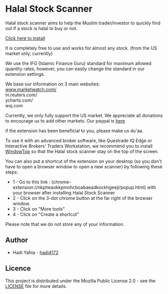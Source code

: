 # Halal Stock Scanner

Halal stock scanner aims to help the Muslim trader/investor to quickly find out if a stock is halal to buy or not.   

[Click here to install](https://ggle.io/3UAq)

It is completely free to use and works for almost any stock. (from the US market only, currently)

We use the IFG (Islamic Finance Guru) standard for maximum allowed quantity rates, however, you can easily change the standard in our extension settings. 

We base our information on 3 main websites:  
www.marketwatch.com/   
in.reuters.com/   
ycharts.com/   
wsj.com

Currently, we only fully support the US market. We appreciate all donations to encourage us to add other markets. Our paypal is [here](https://bit.ly/3iehMeY)

if the extension has been beneficial to you, please make us du'aa.

To use it with an advanced broker software, like Questrade IQ Edge or Interactive Brokers' Traders Workstation, we recommend you to install [WindowTop](https://bityl.co/3k15) so that the Halal stock scanner stay on the top of the screen. 

You can also put a shortcut of the extension on your desktop (so you don't have to open a browser window to open a new scanner) by following these steps: 
* 1 - Go to this link : (chrome-extension://nkpheaokkpmohcboabaeadkockhgeeji/popup.html) with your browser after installing Halal Stock Scanner    
* 2 - Click on the 3-dot chrome button at the far right of the browser window.  
* 3 - Click on "More tools"  
* 4 - Click on "Create a shortcut"

Please note that we do not store any of your information.  

## Author

* Hadi Yahia - [hadi4172](https://github.com/hadi4172)

## Licence

This project is distributed under the Mozilla Public License 2.0 - see the [LICENSE](LICENSE) file for more details.

